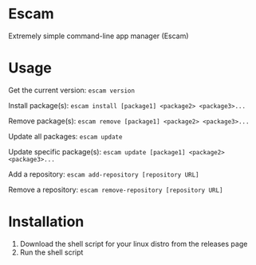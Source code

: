 # Escam

Extremely simple command-line app manager (Escam)

# Usage

Get the current version: `escam version`

Install package(s): `escam install [package1] <package2> <package3>...`

Remove package(s): `escam remove [package1] <package2> <package3>...`

Update all packages: `escam update`

Update specific package(s): `escam update [package1] <package2> <package3>...`

Add a repository: `escam add-repository [repository URL]`

Remove a repository: `escam remove-repository [repository URL]`

# Installation

1. Download the shell script for your linux distro from the releases page
2. Run the shell script
